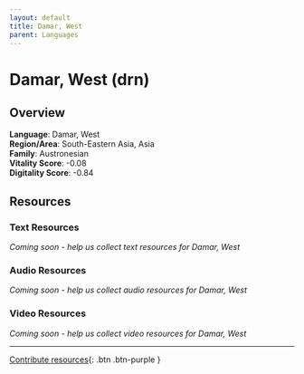 ```yaml
---
layout: default
title: Damar, West
parent: Languages
---
```


# Damar, West (drn)

## Overview

**Language**: Damar, West  
**Region/Area**: South-Eastern Asia, Asia  
**Family**: Austronesian  
**Vitality Score**: -0.08  
**Digitality Score**: -0.84  

## Resources

### Text Resources
*Coming soon - help us collect text resources for Damar, West*

### Audio Resources
*Coming soon - help us collect audio resources for Damar, West*

### Video Resources
*Coming soon - help us collect video resources for Damar, West*

---

[Contribute resources](https://fairtrain.github.io/){: .btn .btn-purple }
